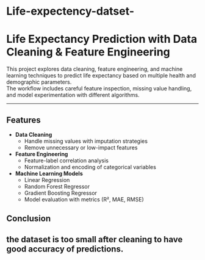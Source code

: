# Life-expectency-datset-
# Life Expectancy Prediction with Data Cleaning & Feature Engineering  

This project explores data cleaning, feature engineering, and machine learning techniques to predict life expectancy based on multiple health and demographic parameters.  
The workflow includes careful feature inspection, missing value handling, and model experimentation with different algorithms.  

---

## Features
- **Data Cleaning**  
  - Handle missing values with imputation strategies  
  - Remove unnecessary or low-impact features  
- **Feature Engineering**  
  - Feature-label correlation analysis  
  - Normalization and encoding of categorical variables  
- **Machine Learning Models**  
  - Linear Regression  
  - Random Forest Regressor  
  - Gradient Boosting Regressor  
  - Model evaluation with metrics (R², MAE, RMSE)  
## Conclusion
the dataset is too small after cleaning to have good accuracy of predictions.
---


 
